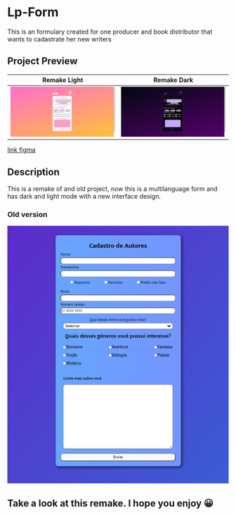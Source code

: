 # Lp-Form

This is an formulary created for one producer and book distributor that wants to cadastrate her new writers

## Project Preview
  
| Remake Light | Remake Dark |
|--------------|-------------|
| ![New screenshot1](assets/img/screenshots/screenshotLight.png) | ![New screenshot2](assets/img/screenshots/screenshotDark.png) |
 
[link figma](https://www.figma.com/file/jBWt7M5HMpfxDoEHQVTeyL/Lp-Form?type=design&node-id=0-1&t=iDTQ3K9CKV2LdNkv-0)

## Description

This is a remake of and old project, now this is a multilanguage form and has dark and light mode with a new interface design.

### Old version 

![Old Version Screenshot](assets/img/screenshots/screenshotOld.png)

## Take a look at this remake. I hope you enjoy 😀

